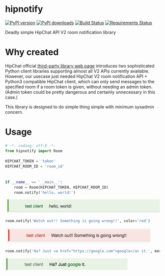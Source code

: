 # hipnotify

[![PyPI version](https://img.shields.io/pypi/v/hipnotify.svg)](https://pypi.python.org/pypi/hipnotify)
[![PyPI downloads](https://img.shields.io/pypi/dm/hipnotify.svg)](https://pypi.python.org/pypi/hipnotify)
[![Build Status](https://travis-ci.org/achiku/hipnotify.svg)](https://travis-ci.org/achiku/hipnotify)
[![Requirements Status](https://requires.io/github/achiku/hipnotify/requirements.svg?branch=master)](https://requires.io/github/achiku/hipnotify/requirements/?branch=master)


Deadly simple HipChat API V2 room notification library


# Why created

HipChat official [third-party library web page](https://www.hipchat.com/docs/apiv2/libraries) introduces two sophisticated Python client libraries supporting almost all V2 APIs currently available. However, our usecase just needed HipChat V2 room notification API + Python3 compatible HipChat client, which can only send messages to the specified room if a room token is given, without needing an admin token. (Admin token could be pretty dangerous and certainly unnecessary in this case.)

This library is designed to do simple thing simple with minimum sysadmin concern.


# Usage

```python
# -*- coding: utf-8 -*-
from hipnotify import Room

HIPCHAT_TOKEN = 'token'
HIPCHAT_ROOM_ID = 'room_id'


if __name__ == '__main__':
    room = Room(HIPCHAT_TOKEN, HIPCHAT_ROOM_ID)
    room.notify('hello, world!')
```

![](artwork/green-hello-world.png)


```python
room.notify('Watch out!! Something is going wrong!!', color='red')
```

![](artwork/red-caution.png)


```python
room.notify('Ha? Just <a href="https://google.com">google</a> it.', message_format='html')
```

![](artwork/green-html-format.png)
